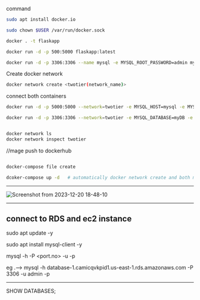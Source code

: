 command

```bash    
sudo apt install docker.io
```

```bash    
sudo chown $USER /var/run/docker.sock
```

```bash    
docker . -t flaskapp
```

```bash    
docker run -d -p 500:5000 flaskapp:latest
```

```bash    
docker run -d -p 3306:3306 --name mysql -e MYSQL_ROOT_PASSWORD=admin mysql:5.7
```

Create docker network
```bash    
docker network create <twotier(network_name)>
```

connect both containers
```bash    
docker run -d -p 5000:5000 --network=twotier -e MYSQL_HOST=mysql -e MYSQL_USER=admin -e MYSQL_PASSWORD=admin -e MYSQL_DB=myDB --name=flaskapp flaskapp:latest

docker run -d -p 3306:3306 --network=twotier -e MYSQL_DATABASE=myDB -e MYSQL_USER=admin -e MYSQL_PASSWORD=admin -e MYSQL_ROOT_PASSWORD=admin --name=mysql mysql:5.7

```

```bash    

docker network ls
docker network inspect twotier
```

//mage push to dockerhub


```bash    

docker-compose file create 

dcoker-compose up -d   # automatically docker network create and both mysql and flask container connected

```



------------------------

![Screenshot from 2023-12-20 18-48-10](https://github.com/Hemantjangir53/two-tier-flask-app/assets/146804084/ac1d91e6-3079-43a8-8105-ad4941415a0b)

------------------------------------------

connect to RDS and ec2 instance 
--------------
sudo apt update -y

sudo apt install mysql-client -y

mysql -h <endpoint address> -P <port.no> -u <username> -p

eg .--> mysql -h database-1.camicqvkpid1.us-east-1.rds.amazonaws.com -P 3306 -u admin -p

---
SHOW DATABASES;












